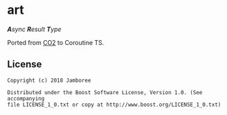 art
===
_**A**sync **R**esult **T**ype_

Ported from [CO2](https://github.com/jamboree/co2) to Coroutine TS.


## License

    Copyright (c) 2018 Jamboree

    Distributed under the Boost Software License, Version 1.0. (See accompanying
    file LICENSE_1_0.txt or copy at http://www.boost.org/LICENSE_1_0.txt)
